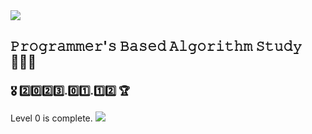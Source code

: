 <img src="https://theme.zdassets.com/theme_assets/9483888/f7b9b68643e5a9a3bda6dc5a238152b1d467c9f0.png">

## 𝙿𝚛𝚘𝚐𝚛𝚊𝚖𝚖𝚎𝚛'𝚜 𝙱𝚊𝚜𝚎𝚍 𝙰𝚕𝚐𝚘𝚛𝚒𝚝𝚑𝚖 𝚂𝚝𝚞𝚍𝚢 👩🏻‍💻


### 🎖 2️⃣0️⃣2️⃣3️⃣.0️⃣1️⃣.1️⃣2️⃣ 🏆 
Level 0 is complete.
<img src="file:///Users/yangsangchu/Desktop/스크린샷%202023-01-12%2022.12.08.png">
